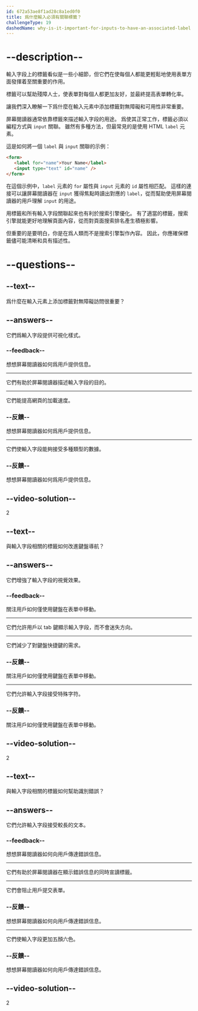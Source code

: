 ```yaml
---
id: 672a53ae8f1ad28c8a1ed0f0
title: 爲什麼輸入必須有關聯標籤？
challengeType: 19
dashedName: why-is-it-important-for-inputs-to-have-an-associated-label
---
```


# --description--

輸入字段上的標籤看似是一些小細節，但它們在使每個人都能更輕鬆地使用表單方面發揮着至關重要的作用。

標籤可以幫助殘障人士，使表單對每個人都更加友好，並最終提高表單轉化率。

讓我們深入瞭解一下爲什麼在輸入元素中添加標籤對無障礙和可用性非常重要。

屏幕閱讀器通常依靠標籤來描述輸入字段的用途。 爲使其正常工作，標籤必須以編程方式與 `input` 關聯。 雖然有多種方法，但最常見的是使用 HTML `label` 元素。

這是如何將一個 `label` 與 `input` 關聯的示例：

```html
<form>
   <label for="name">Your Name</label>
   <input type="text" id="name" />
</form>
```

在這個示例中，`label` 元素的 `for` 屬性與 `input` 元素的 `id` 屬性相匹配。 這樣的連接可以讓屏幕閱讀器在 `input` 獲得焦點時讀出對應的 `label`，從而幫助使用屏幕閱讀器的用戶理解 `input` 的用途。

用標籤和所有輸入字段關聯起來也有利於搜索引擎優化。  有了適當的標籤，搜索引擎就能更好地理解頁面內容，從而對頁面搜索排名產生積極影響。

但重要的是要明白，你是在爲人類而不是搜索引擎製作內容。 因此，你應確保標籤儘可能清晰和具有描述性。

# --questions--

## --text--

爲什麼在輸入元素上添加標籤對無障礙訪問很重要？

## --answers--

它們爲輸入字段提供可視化樣式。

### --feedback--

想想屏幕閱讀器如何爲用戶提供信息。

---

它們有助於屏幕閱讀器描述輸入字段的目的。

---

它們能提高網頁的加載速度。

### --反饋--

想想屏幕閱讀器如何爲用戶提供信息。

---

它們使輸入字段能夠接受多種類型的數據。

### --反饋--

想想屏幕閱讀器如何爲用戶提供信息。

## --video-solution--

2

## --text--

與輸入字段相關的標籤如何改進鍵盤導航？

## --answers--

它們增強了輸入字段的視覺效果。

### --feedback--

關注用戶如何僅使用鍵盤在表單中移動。

---

它們允許用戶以 tab 鍵顯示輸入字段，而不會迷失方向。

---

它們減少了對鍵盤快捷鍵的需求。

### --反饋--

關注用戶如何僅使用鍵盤在表單中移動。

---

它們允許輸入字段接受特殊字符。

### --反饋--

關注用戶如何僅使用鍵盤在表單中移動。

## --video-solution--

2

## --text--

與輸入字段相關的標籤如何幫助識別錯誤？

## --answers--

它們允許輸入字段接受較長的文本。

### --feedback--

想想屏幕閱讀器如何向用戶傳達錯誤信息。

---

它們有助於屏幕閱讀器在顯示錯誤信息的同時宣讀標籤。

---

它們會阻止用戶提交表單。

### --反饋--

想想屏幕閱讀器如何向用戶傳達錯誤信息。

---

它們使輸入字段更加五顏六色。

### --反饋--

想想屏幕閱讀器如何向用戶傳達錯誤信息。

## --video-solution--

2
